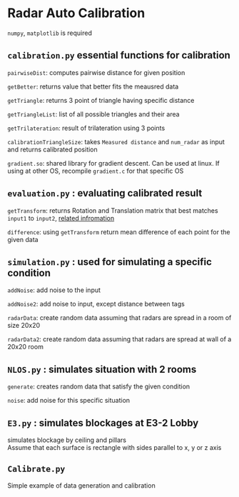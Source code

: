 # Radar Auto Calibration

`numpy`, `matplotlib` is required

## `calibration.py` essential functions for calibration

`pairwiseDist`: computes pairwise distance for given position

`getBetter`: returns value that better fits the meausred data

`getTriangle`: returns 3 point of triangle having specific distance

`getTriangleList`: list of all possible triangles and their area

`getTrilateration`: result of trilateration using 3 points

`calibrationTriangleSize`: takes `Measured distance` and `num_radar` as input and returns calibrated position

`gradient.so`: shared library for gradient descent. Can be used at linux. If using at other OS, recompile `gradient.c` for that specific OS

## `evaluation.py` : evaluating calibrated result

`getTransform`: returns Rotation and Translation matrix that best matches `input1` to `input2`, [related infromation](https://taeyoung96.github.io/slam/SLAM_03_1/)

`difference`: using `getTransform` return mean difference of each point for the given data

## `simulation.py` : used for simulating a specific condition

`addNoise`: add noise to the input

`addNoise2`: add noise to input, except distance between tags

`radarData`: create random data assuming that radars are spread in a room of size 20x20

`radarData2`: create random data assuming that radars are spread at wall of a 20x20 room

## `NLOS.py` : simulates situation with 2 rooms

`generate`: creates random data that satisfy the given condition

`noise`: add noise for this specific situation

## `E3.py` : simulates blockages at E3-2 Lobby

simulates blockage by ceiling and pillars\
Assume that each surface is rectangle with sides parallel to x, y or z axis

## `Calibrate.py`

Simple example of data generation and calibration

